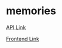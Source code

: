 # memories

[API Link](https://fitbit-backend.herokuapp.com/posts)

[Frontend Link](https://fitbit-frontend.netlify.app/)

